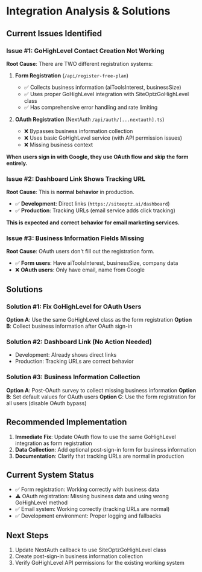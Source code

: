 # Integration Analysis & Solutions

## Current Issues Identified

### Issue #1: GoHighLevel Contact Creation Not Working
**Root Cause**: There are TWO different registration systems:

1. **Form Registration** (`/api/register-free-plan`) 
   - ✅ Collects business information (aiToolsInterest, businessSize)
   - ✅ Uses proper GoHighLevel integration with SiteOptzGoHighLevel class
   - ✅ Has comprehensive error handling and rate limiting

2. **OAuth Registration** (NextAuth `/api/auth/[...nextauth].ts`)
   - ❌ Bypasses business information collection
   - ❌ Uses basic GoHighLevel service (with API permission issues)
   - ❌ Missing business context

**When users sign in with Google, they use OAuth flow and skip the form entirely.**

### Issue #2: Dashboard Link Shows Tracking URL
**Root Cause**: This is **normal behavior** in production.

- ✅ **Development**: Direct links (`https://siteoptz.ai/dashboard`)
- ✅ **Production**: Tracking URLs (email service adds click tracking)

**This is expected and correct behavior for email marketing services.**

### Issue #3: Business Information Fields Missing
**Root Cause**: OAuth users don't fill out the registration form.

- ✅ **Form users**: Have aiToolsInterest, businessSize, company data
- ❌ **OAuth users**: Only have email, name from Google

## Solutions

### Solution #1: Fix GoHighLevel for OAuth Users

**Option A**: Use the same GoHighLevel class as the form registration
**Option B**: Collect business information after OAuth sign-in

### Solution #2: Dashboard Link (No Action Needed)
- Development: Already shows direct links
- Production: Tracking URLs are correct behavior

### Solution #3: Business Information Collection

**Option A**: Post-OAuth survey to collect missing business information
**Option B**: Set default values for OAuth users
**Option C**: Use the form registration for all users (disable OAuth bypass)

## Recommended Implementation

1. **Immediate Fix**: Update OAuth flow to use the same GoHighLevel integration as form registration
2. **Data Collection**: Add optional post-sign-in form for business information
3. **Documentation**: Clarify that tracking URLs are normal in production

## Current System Status

- ✅ Form registration: Working correctly with business data
- ⚠️ OAuth registration: Missing business data and using wrong GoHighLevel method
- ✅ Email system: Working correctly (tracking URLs are normal)
- ✅ Development environment: Proper logging and fallbacks

## Next Steps

1. Update NextAuth callback to use SiteOptzGoHighLevel class
2. Create post-sign-in business information collection
3. Verify GoHighLevel API permissions for the existing working system
